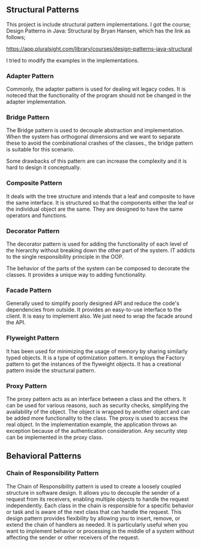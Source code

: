 ## Structural Patterns

This project is include structural pattern implementations. I got the course; Design Patterns in Java: Structural by Bryan Hansen, which has the link as follows;

https://app.pluralsight.com/library/courses/design-patterns-java-structural

I tried to modify the examples in the implementations. 

### Adapter Pattern

Commonly, the adapter pattern is used for dealing wit legacy codes. It is noteced that the functionality of the program should not be changed in the adapter implementation. 

### Bridge Pattern

The Bridge pattern is used to decouple abstraction and implementation. When the system has orthogonal dimensions and we want to separate these to avoid the combinational crashes of the classes., the bridge pattern is suitable for this scenario.

Some drawbacks of this pattern are can increase the complexity and it is hard to design it conceptually. 

### Composite Pattern

It deals with the tree structure and intends that a leaf and composite to have the same interface. It is structured so that the components either the leaf or the individual object are the same. They are designed to have the same operators and functions.

### Decorator Pattern

The decorator pattern is used for adding the functionality of each level of the hierarchy without breaking down the other part of the system. IT addicts to the single responsibility principle in the OOP. 

The behavior of the parts of the system can be composed to decorate the classes. It provides a unique way to adding functionality. 

### Facade Pattern

Generally used to simplify poorly designed API and reduce the code's dependencies from outside. It provides an easy-to-use interface to the client. It is easy to implement also. We just need to wrap the facade around the API. 

### Flyweight Pattern
It has been used for minimizing the usage of memory by sharing similarly typed objects. It is a type of optimization pattern. It employs the Factory pattern to get the instances of the flyweight objects. It has a creational pattern inside the structural pattern.

### Proxy Pattern

The proxy pattern acts as an interface between a class and the others. It can be used for various reasons, such as security checks, simplifying the availability of the object. The object is wrapped by another object and can be added more functionality to the class.  The proxy is used to access the real object.  In the implementation example, the application throws an exception because of the authentication consideration. Any security step can be implemented in the proxy class. 

## Behavioral Patterns

### Chain of Responsibility Pattern

The Chain of Responsibility pattern is used to create a loosely coupled structure in software design. It allows you to decouple the sender of a request from its receivers, enabling multiple objects to handle the request independently. Each class in the chain is responsible for a specific behavior or task and is aware of the next class that can handle the request. This design pattern provides flexibility by allowing you to insert, remove, or extend the chain of handlers as needed. It is particularly useful when you want to implement behavior or processing in the middle of a system without affecting the sender or other receivers of the request.
